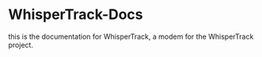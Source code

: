 # WhisperTrack-Docs
this is the documentation for WhisperTrack, a modem for the WhisperTrack project.

